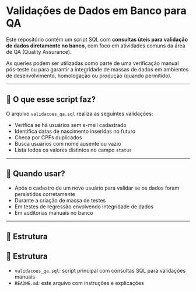 # Validações de Dados em Banco para QA

Este repositório contém um script SQL com **consultas úteis para validação de dados diretamente no banco**, com foco em atividades comuns da área de QA (Quality Assurance).

As queries podem ser utilizadas como parte de uma verificação manual pós-teste ou para garantir a integridade de massas de dados em ambientes de desenvolvimento, homologação ou produção (quando permitido).

---

## 🧪 O que esse script faz?

O arquivo `validacoes_qa.sql` realiza as seguintes validações:

- Verifica se há usuários sem e-mail cadastrado
- Identifica datas de nascimento inseridas no futuro
- Checa por CPFs duplicados
- Busca usuários com nome ausente ou vazio
- Lista todos os valores distintos no campo `status`

---

## 📌 Quando usar?

- Após o cadastro de um novo usuário para validar se os dados foram persistidos corretamente
- Durante a criação de massa de testes
- Em testes de regressão envolvendo integridade de dados
- Em auditorias manuais no banco

---

## 📂 Estrutura
## 📂 Estrutura

- `validacoes_qa.sql`: script principal com consultas SQL para validações manuais
- `README.md`: este arquivo com instruções e explicações


